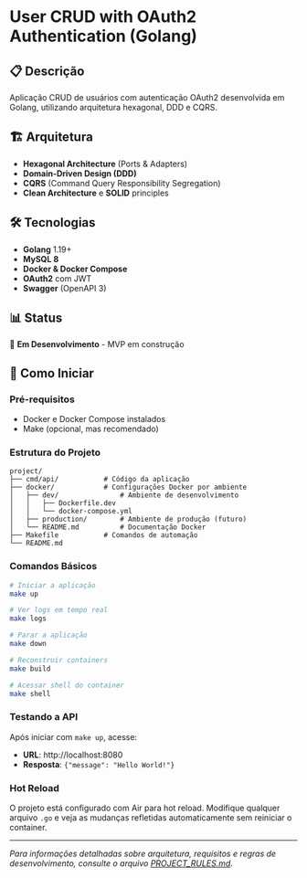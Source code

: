 # User CRUD with OAuth2 Authentication (Golang)

## 📋 Descrição

Aplicação CRUD de usuários com autenticação OAuth2 desenvolvida em Golang, utilizando arquitetura hexagonal, DDD e CQRS.

## 🏗️ Arquitetura

- **Hexagonal Architecture** (Ports & Adapters)
- **Domain-Driven Design (DDD)**
- **CQRS** (Command Query Responsibility Segregation)
- **Clean Architecture** e **SOLID** principles

## 🛠️ Tecnologias

- **Golang** 1.19+
- **MySQL 8**
- **Docker & Docker Compose**
- **OAuth2** com JWT
- **Swagger** (OpenAPI 3)

## 📊 Status

🚧 **Em Desenvolvimento** - MVP em construção

## 🚀 Como Iniciar

### Pré-requisitos
- Docker e Docker Compose instalados
- Make (opcional, mas recomendado)

### Estrutura do Projeto
```
project/
├── cmd/api/           # Código da aplicação
├── docker/            # Configurações Docker por ambiente
│   ├── dev/               # Ambiente de desenvolvimento
│   │   ├── Dockerfile.dev
│   │   └── docker-compose.yml
│   ├── production/        # Ambiente de produção (futuro)
│   └── README.md          # Documentação Docker
├── Makefile           # Comandos de automação
└── README.md
```

### Comandos Básicos

```bash
# Iniciar a aplicação
make up

# Ver logs em tempo real
make logs

# Parar a aplicação
make down

# Reconstruir containers
make build

# Acessar shell do container
make shell
```

### Testando a API

Após iniciar com `make up`, acesse:
- **URL**: http://localhost:8080
- **Resposta**: `{"message": "Hello World!"}`

### Hot Reload

O projeto está configurado com Air para hot reload. Modifique qualquer arquivo `.go` e veja as mudanças refletidas automaticamente sem reiniciar o container.

---

*Para informações detalhadas sobre arquitetura, requisitos e regras de desenvolvimento, consulte o arquivo [PROJECT_RULES.md](./PROJECT_RULES.md).*